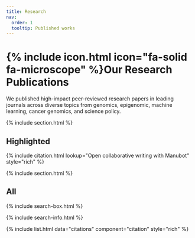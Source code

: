 ```yaml
---
title: Research
nav:
  order: 1
  tooltip: Published works
---
```


# {% include icon.html icon="fa-solid fa-microscope" %}Our Research Publications

We published high-impact peer-reviewed research papers in leading journals across diverse topics from genomics, epigenomic, machine learning, cancer genomics, and science policy.

{% include section.html %}

## Highlighted

{% include citation.html lookup="Open collaborative writing with Manubot" style="rich" %}

{% include section.html %}

## All

{% include search-box.html %}

{% include search-info.html %}

{% include list.html data="citations" component="citation" style="rich" %}
